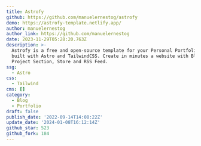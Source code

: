 ```yaml
---
title: Astrofy
github: https://github.com/manuelernestog/astrofy
demo: https://astrofy-template.netlify.app/
author: manuelernestog
author_link: https://github.com/manuelernestog
date: 2023-11-29T05:28:20.763Z
description: >-
  Astrofy is a free and open-source template for your Personal Portfolio Website
  built with Astro and TailwindCSS. Create in minutes a website with Blog, CV,
  Project Section, Store and RSS Feed.
ssg:
  - Astro
css:
  - Tailwind
cms: []
category:
  - Blog
  - Portfolio
draft: false
publish_date: '2022-09-14T14:08:22Z'
update_date: '2024-01-08T16:12:14Z'
github_star: 523
github_fork: 184
---
```

